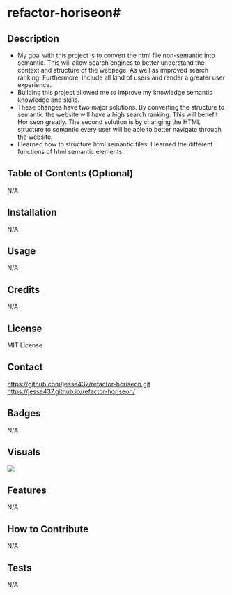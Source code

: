 # refactor-horiseon# <Your-Project-Title>

## Description


- My goal with this project is to convert the html file non-semantic into semantic. This will allow search engines to better understand the context and structure of the webpage. As well as improved search ranking. Furthermore, include all kind of users and render a greater user experience.
- Building this project allowed me to improve my knowledge semantic knowledge and skills.
- These changes have two major solutions. By converting the structure to semantic the website will have a high search ranking. This will benefit Horiseon greatly. The second solution is by changing the HTML structure to semantic every user will be able to better navigate through the website.
- I learned how to structure html semantic files. I learned the different functions of html semantic elements.

## Table of Contents (Optional)

N/A

## Installation


N/A

## Usage

N/A

## Credits

N/A

## License

MIT License

## Contact
https://github.com/jesse437/refactor-horiseon.git
https://jesse437.github.io/refactor-horiseon/

## Badges

N/A

## Visuals
![](assets/images/digital-marketing-meeting.jpg)


## Features

N/A

## How to Contribute

N/A

## Tests

N/A
